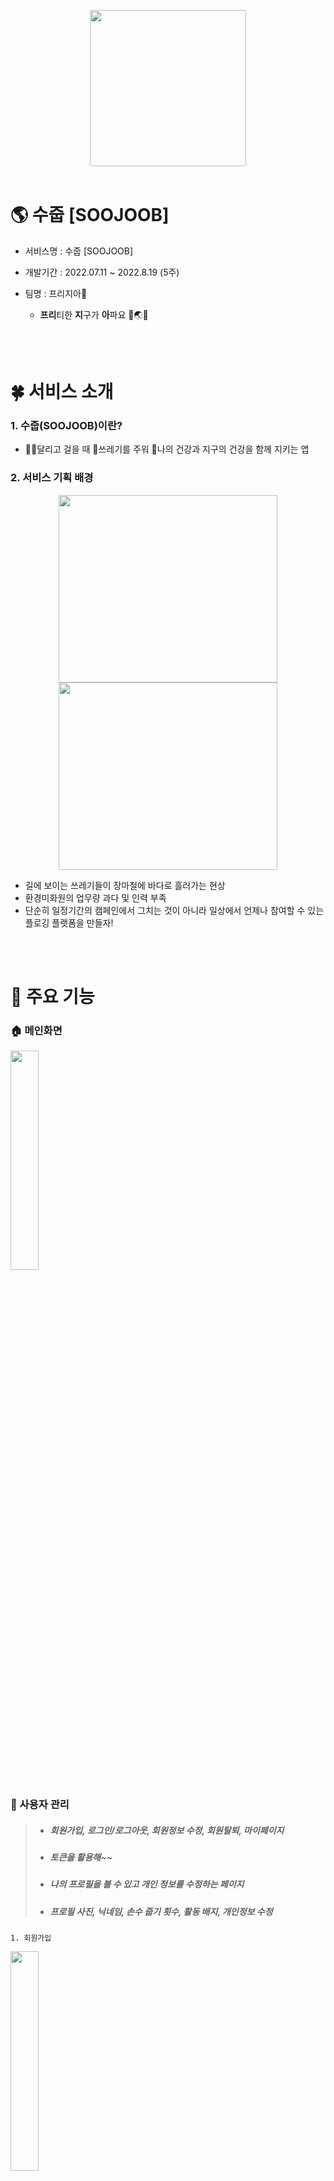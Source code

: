 <p align="center">
  <img width="250px;" src="./README/logo.png" />
<br/>  
<br/> 
</p>

# 🌎 수줍 [SOOJOOB]

- 서비스명 : 수줍 [SOOJOOB]
- 개발기간 : 2022.07.11 ~ 2022.8.19 (5주)
- 팀명 : 프리지아🌻

    - **프리**티한 **지**구가 **아**파요 🤎🌏😷 


<br><br>

# 🍀 서비스 소개

   ### 1. 수줍(SOOJOOB)이란?
   - 🏃‍♂️달리고 걸을 때 🍥쓰레기를 주워 💪나의 건강과 지구의 건강을 함께 지키는 앱

   ### 2. 서비스 기획 배경
<div align="center">
    <img height="300px" width="350px;" src="./README/trash2.png" />
    <img height="300px"width="350px;" src="./README/sweeper.png" />
</div>
   
   - 길에 보이는 쓰레기들이 장마철에 바다로 흘러가는 현상
   - 환경미화원의 업무량 과다 및 인력 부족
   - 단순히 일정기간의 캠페인에서 그치는 것이 아니라 일상에서 언제나 참여할 수 있는 플로깅 플랫폼을 만들자!

<br><br>

# 🌈 주요 기능
  ### 🏠 메인화면
<img src="./README/gif/home/homeStart.gif" width="30%">

  ### 👶 사용자 관리
> + ##### 회원가입, 로그인/로그아웃, 회원정보 수정, 회원탈퇴, 마이페이지
> + ##### 토큰을 활용해~~
> + ##### 나의 프로필을 볼 수 있고 개인 정보를 수정하는 페이지
> + ##### 프로필 사진, 닉네임, 손수 줍기 횟수, 활동 배지, 개인정보 수정
    1. 회원가입
<img src="./README/gif/user/userSignUp.gif" width="30%">

    2. 로그인 / 로그아웃
<img src="./README/gif/user/userLogIn.gif" width="30%">
<img src="./README/gif/user/userLogout.gif" width="30%">

    3. 회원정보 수정 및 비밀번호 변경
<img src="./README/gif/user/userUpdateInfo.gif" width="30%">
<img src="./README/gif/user/userUpdatePassword.gif" width="30%">

    4. 회원탈퇴
<img src="./README/gif/user/userDelete.gif" width="30%">

    5. 마이페이지
<img src="./README/gif/myPage/myPage.gif" width="30%">
<img src="./README/gif/board/myBoard.gif" width="30%">
<br><br>


  ### 🌺 플로깅을 기록하고 공유
> + ##### 지도 기반으로 Plogging을 시작할 수 있는 페이지
> + ##### Google Map api를 활용해 현재 위치 표시 및 주변에 있는 화장실이나 쓰레기통 클러스팅 표시
> + ##### 플로깅한 경로를 트래킹하고 시간, km를 계산하여 제공
    1. 카운팅, 마킹, 폴리라인
      - 쓰레기를 주울 때 카운팅
      - 주운 위치에 꽃이 피어나서 지도에 마칭
      - 지나간 길은 폴리라인으로 경로 확인 가능
  <img src="./README/gif/plogging/ploggingStart.gif" width="25%">
  &nbsp;&nbsp;&nbsp;&nbsp;
  <img src="./README/gif/plogging/ploggingEnd.gif" width="25%">
<br>
  <img src="./README/gif/home/homeList.gif" width="30%">
  <img src="./README/gif/record/recordList.gif" width="30%">


    2. 주변 위치 정보 제공
      - 주변 쓰레기통 위치 정보 제공
      - 주변 화장실 위치 정보 제공
<br><img src="./README/logo.png" width="30%"><br>

    3. SNS 사진 공유
      - 기록에는 마킹과 폴리라인이 된 지도 사진이 기본 연동
      - 필요 시 유저가 커스텀한 사진으로 변경 가능
      - SNS 공유 기능
<br><img src="./README/logo.png" width="30%"><br>

### 🏆 경혐치 & 업적 배지! 랭킹시스템까지! 참여율 UP UP!!
> + ##### 특정조건을 달성하면 배지 획득 가능
> + ##### 배지를 클릭하면 달성 조건을 확인할 수 있는 페이지
> + ##### 플로깅 결과에 따른 유저 경험치(온도), 랭킹을 확인할 수 있는 페이지
> + ##### 목표 달성을 통한 동기부여 제공
    1. 온도 경험치 시스템
      - 활동 기록에 따라 온도 경첨치 산정
      - 36.5°C부터 100°C까지 열정이 불타요!
<br><img src="./README/home.png" width="30%"><br>
    2. 업적 배지

      - 특정 조건이나 이스터에그 발견 시 얻을 수 있는 배지 시스템
<br><img src="./README/gif/myBadge/myBadge.gif" width="30%"><br>

      - 아직 획득하지 못한 배지를 노리고 도전하는 재미
<br><img src="./README/gif/myBadge/myBadgeUnearned.gif" width="30%"><br>
    3. 랭킹
      - 랭킹확인
<br><img src="./README/gif/rank/rank.gif" width="30%"><br>

### 📝 게시글 작성
    1. 사진, 게시글 작성
<img src="./README/gif/board/boardWrite.gif" width="30%">

    2. 최신순, 많은 순
<img src="./README/gif/board/boardList.gif" width="30%">

<br><br>

# 💡 '수줍'하면 일어나는 기대효과!
   1. 성취감
   2. 운동효과
   3. 선한 영향력

<br><br>

# 🏃 향후 계획
   1. 쓰레기 분류 기능
   2. 헬스 API
   3. Wear OS 활용

<br><br>

# 💻 기술 스택
> ### Front-End : Kotlin 1.8, Retrofit
> ### Back-End : Java 1.8, Spring Boot 2.6.1, java, JWT, Security, Oauth 2.0
> ### Server : Ubuntu 20.04, AWS, S3
> ### DB : MySQL 8.0.28
> ### 기획 : Figma, Notion, JIRA, GitLab, ERD Cloud

<br><br>

# 👨‍👩‍👧‍👦 팀원 역할
| 팀원 | 역할 | 역할 | 담당 업무 | 한 줄 소감
| ------ | ------ | ------ |------ | ----- |
| 이재영 | 팀장 | Front-End | JIRA 관리, Android, UI/UX, DB설계, 기능명세서 | 시간이 부족해서 기획했던 기능들을 마저 구현하지 못해 아쉽습니다. |
| 김다은 | 팀원 | Back-End | AWS S3, DB설계, 기능명세서 | Spring과 Android와 많이 친해진거 같아요! |
| 박민진 | 팀원 | Back-End | AWS S3, DB설계, 기능명세서 | 새로운 것을 배우면서 성장할 수 있는 경험이었습니다. |
| 박찬석 | 팀원 | Front-End | Android, UI/UX, 기능명세서 | Kotlin과 친해질 수 있는 소중한 경험이었습니다. |
| 박한훈 | 팀원 | Front-End | Android, UI/UX, 기능명세서 | 모든 것이 처음이라 낯설었지만 후회없는 선택이었습니다. |
| 홍석현 | 팀원 | Back-End | AWS S3, DB설계, 기능명세서 | 다양한 기술스택을 경험할 수 있는 좋은 기회였습니다. |

<br><br>

# 🎥 UCC 링크
<https://youtube.com>

<br>

# 📚 산출물
#### [DB] https://www.  
#### [와이어프레임] https://www.  
#### [기능명세서] https://www.  
#### [Notion] https://www.notion.so/d210/SSAFY-8d8771c733e7469e93c6bc9bb7c9efa3
#### [프로젝트 계획서] https://www.  
#### [최종 발표 자료 및 UCC] https://www  

#
